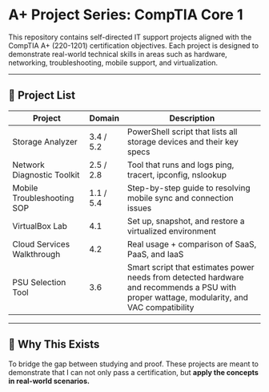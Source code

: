 # A+ Project Series: CompTIA Core 1

This repository contains self-directed IT support projects aligned with the CompTIA A+ (220-1201) certification objectives. Each project is designed to demonstrate real-world technical skills in areas such as hardware, networking, troubleshooting, mobile support, and virtualization.

---

## 🔧 Project List

| Project | Domain | Description |
|--------|--------|-------------|
| Storage Analyzer | 3.4 / 5.2 | PowerShell script that lists all storage devices and their key specs |
| Network Diagnostic Toolkit | 2.5 / 2.8 | Tool that runs and logs ping, tracert, ipconfig, nslookup |
| Mobile Troubleshooting SOP | 1.1 / 5.4 | Step-by-step guide to resolving mobile sync and connection issues |
| VirtualBox Lab | 4.1 | Set up, snapshot, and restore a virtualized environment |
| Cloud Services Walkthrough | 4.2 | Real usage + comparison of SaaS, PaaS, and IaaS |
| PSU Selection Tool | 3.6 | Smart script that estimates power needs from detected hardware and recommends a PSU with proper wattage, modularity, and VAC compatibility |
---

## 🧠 Why This Exists

To bridge the gap between studying and proof. These projects are meant to demonstrate that I can not only pass a certification, but **apply the concepts in real-world scenarios.**
